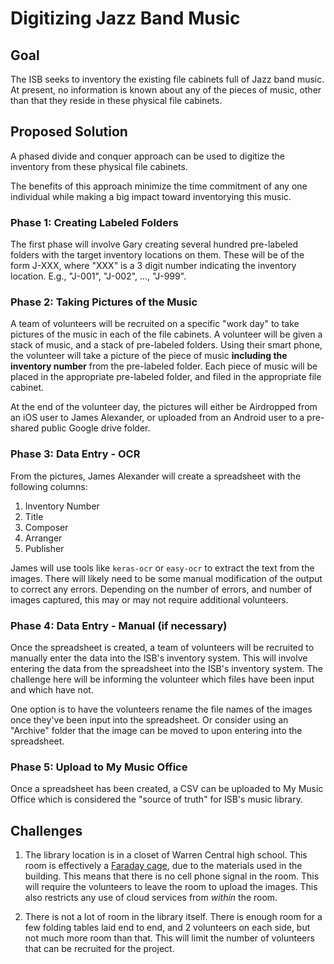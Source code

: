 # Digitizing Jazz Band Music

## Goal

The ISB seeks to inventory the existing file cabinets full of Jazz band music. At present, no information is known about any of the pieces of music, other than that they reside in these physical file cabinets.

## Proposed Solution

A phased divide and conquer approach can be used to digitize the inventory from these physical file cabinets.

The benefits of this approach minimize the time commitment of any one individual while making a big impact toward inventorying this music.

### Phase 1: Creating Labeled Folders

The first phase will involve Gary creating several hundred pre-labeled folders with the target inventory locations on them. These will be of the form J-XXX, where "XXX" is a 3 digit number indicating the inventory location. E.g., "J-001", "J-002", ..., "J-999".

### Phase 2: Taking Pictures of the Music

A team of volunteers will be recruited on a specific "work day" to take pictures of the music in each of the file cabinets. A volunteer will be given a stack of music, and a stack of pre-labeled folders. Using their smart phone, the volunteer will take a picture of the piece of music **including the inventory number** from the pre-labeled folder. Each piece of music will be placed in the appropriate pre-labeled folder, and filed in the appropriate file cabinet.

At the end of the volunteer day, the pictures will either be Airdropped from an iOS user to James Alexander, or uploaded from an Android user to a pre-shared public Google drive folder.

### Phase 3: Data Entry - OCR

From the pictures, James Alexander will create a spreadsheet with the following columns:

1. Inventory Number
2. Title
3. Composer
4. Arranger
5. Publisher

James will use tools like `keras-ocr` or `easy-ocr` to extract the text from the images. There will likely need to be some manual modification of the output to correct any errors. Depending on the number of errors, and number of images captured, this may or may not require additional volunteers.

### Phase 4: Data Entry - Manual (if necessary)

Once the spreadsheet is created, a team of volunteers will be recruited to manually enter the data into the ISB's inventory system. This will involve entering the data from the spreadsheet into the ISB's inventory system. The challenge here will be informing the volunteer which files have been input and which have not.

One option is to have the volunteers rename the file names of the images once they've been input into the spreadsheet. Or consider using an "Archive" folder that the image can be moved to upon entering into the spreadsheet.

### Phase 5: Upload to My Music Office

Once a spreadsheet has been created, a CSV can be uploaded to My Music Office which is considered the "source of truth" for ISB's music library.

## Challenges

1. The library location is in a closet of Warren Central high school. This room is effectively a [Faraday cage](https://en.wikipedia.org/wiki/Faraday_cage), due to the materials used in the building. This means that there is no cell phone signal in the room. This will require the volunteers to leave the room to upload the images. This also restricts any use of cloud services from _within_ the room.

2. There is not a lot of room in the library itself. There is enough room for a few folding tables laid end to end, and 2 volunteers on each side, but not much more room than that. This will limit the number of volunteers that can be recruited for the project.
